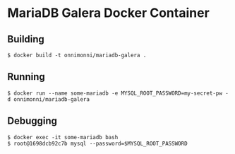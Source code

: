 # MariaDB Galera Docker Container

## Building
```
$ docker build -t onnimonni/mariadb-galera .
```

## Running
```
$ docker run --name some-mariadb -e MYSQL_ROOT_PASSWORD=my-secret-pw -d onnimonni/mariadb-galera
```

## Debugging
```
$ docker exec -it some-mariadb bash
$ root@1698dcb92c7b mysql --password=$MYSQL_ROOT_PASSWORD
```
